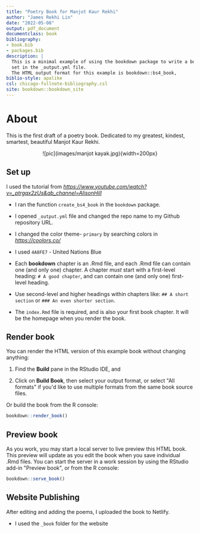 ```yaml
--- 
title: "Poetry Book for Manjot Kaur Rekhi"
author: "James Rekhi Lin"
date: "2022-05-08"
output: pdf_document
documentclass: book
bibliography:
- book.bib
- packages.bib
description: |
  This is a minimal example of using the bookdown package to write a book.
  set in the _output.yml file.
  The HTML output format for this example is bookdown::bs4_book,
biblio-style: apalike
csl: chicago-fullnote-bibliography.csl
site: bookdown::bookdown_site
---
```


# About

This is the first draft of a poetry book. Dedicated to my greatest, kindest, smartest, beautiful Manjot Kaur Rekhi.

<center>

![pic](images/manjot kayak.jpg){width=200px}

</center>





## Set up 

I used the tutorial from *https://www.youtube.com/watch?v=_ptrgqx2zUs&ab_channel=AlisonHill*

- I ran the function `create_bs4_book` in the `bookdown` package.

- I opened `_output.yml` file and changed the repo name to my Github repository URL.

- I changed the color theme- `primary` by searching colors in *https://coolors.co/*

- I used `4A8FE7` - United Nations Blue

- Each **bookdown** chapter is an .Rmd file, and each .Rmd file can contain one (and only one) chapter. A chapter *must* start with a first-level heading: `# A good chapter`, and can contain one (and only one) first-level heading.

- Use second-level and higher headings within chapters like: `## A short section` or `### An even shorter section`.

- The `index.Rmd` file is required, and is also your first book chapter. It will be the homepage when you render the book.

## Render book

You can render the HTML version of this example book without changing anything:

1. Find the **Build** pane in the RStudio IDE, and

1. Click on **Build Book**, then select your output format, or select "All formats" if you'd like to use multiple formats from the same book source files.

Or build the book from the R console:


```r
bookdown::render_book()
```

## Preview book

As you work, you may start a local server to live preview this HTML book. This preview will update as you edit the book when you save individual .Rmd files. You can start the server in a work session by using the RStudio add-in "Preview book", or from the R console:


```r
bookdown::serve_book()
```




## Website Publishing 

After editing and adding the poems, I uploaded the book to Netlify. 

- I used the `_book` folder for the website



